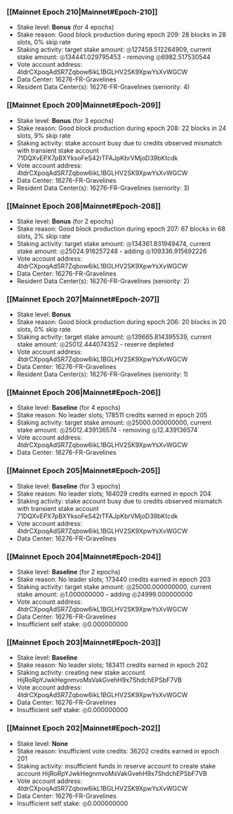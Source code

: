 ### [[Mainnet Epoch 210|Mainnet#Epoch-210]]
* Stake level: **Bonus** (for 4 epochs)
* Stake reason: Good block production during epoch 209: 28 blocks in 28 slots, 0% skip rate
* Staking activity: target stake amount: ◎127458.512264909, current stake amount: ◎134441.029795453 - removing ◎6982.517530544
* Vote account address: 4tdrCXpoqAdSR7Zqbow6ikL1BGLHV2SK9XpwYsXvWGCW
* Data Center: 16276-FR-Gravelines
* Resident Data Center(s): 16276-FR-Gravelines (seniority: 4)
### [[Mainnet Epoch 209|Mainnet#Epoch-209]]
* Stake level: **Bonus** (for 3 epochs)
* Stake reason: Good block production during epoch 208: 22 blocks in 24 slots, 9% skip rate
* Staking activity: stake account busy due to credits observed mismatch with transient stake account 71DQXvEPX7pBXYksoFeS42rTFAJpKbrVMjoD39bKtcdk
* Vote account address: 4tdrCXpoqAdSR7Zqbow6ikL1BGLHV2SK9XpwYsXvWGCW
* Data Center: 16276-FR-Gravelines
* Resident Data Center(s): 16276-FR-Gravelines (seniority: 3)
### [[Mainnet Epoch 208|Mainnet#Epoch-208]]
* Stake level: **Bonus** (for 2 epochs)
* Stake reason: Good block production during epoch 207: 67 blocks in 68 slots, 2% skip rate
* Staking activity: target stake amount: ◎134361.831949474, current stake amount: ◎25024.916257248 - adding ◎109336.915692226
* Vote account address: 4tdrCXpoqAdSR7Zqbow6ikL1BGLHV2SK9XpwYsXvWGCW
* Data Center: 16276-FR-Gravelines
* Resident Data Center(s): 16276-FR-Gravelines (seniority: 2)
### [[Mainnet Epoch 207|Mainnet#Epoch-207]]
* Stake level: **Bonus**
* Stake reason: Good block production during epoch 206: 20 blocks in 20 slots, 0% skip rate
* Staking activity: target stake amount: ◎139665.814395539, current stake amount: ◎25012.444074352 - reserve depleted
* Vote account address: 4tdrCXpoqAdSR7Zqbow6ikL1BGLHV2SK9XpwYsXvWGCW
* Data Center: 16276-FR-Gravelines
* Resident Data Center(s): 16276-FR-Gravelines (seniority: 1)
### [[Mainnet Epoch 206|Mainnet#Epoch-206]]
* Stake level: **Baseline** (for 4 epochs)
* Stake reason: No leader slots; 178511 credits earned in epoch 205
* Staking activity: target stake amount: ◎25000.000000000, current stake amount: ◎25012.439136574 - removing ◎12.439136574
* Vote account address: 4tdrCXpoqAdSR7Zqbow6ikL1BGLHV2SK9XpwYsXvWGCW
* Data Center: 16276-FR-Gravelines
### [[Mainnet Epoch 205|Mainnet#Epoch-205]]
* Stake level: **Baseline** (for 3 epochs)
* Stake reason: No leader slots; 164029 credits earned in epoch 204
* Staking activity: stake account busy due to credits observed mismatch with transient stake account 71DQXvEPX7pBXYksoFeS42rTFAJpKbrVMjoD39bKtcdk
* Vote account address: 4tdrCXpoqAdSR7Zqbow6ikL1BGLHV2SK9XpwYsXvWGCW
* Data Center: 16276-FR-Gravelines
### [[Mainnet Epoch 204|Mainnet#Epoch-204]]
* Stake level: **Baseline** (for 2 epochs)
* Stake reason: No leader slots; 173440 credits earned in epoch 203
* Staking activity: target stake amount: ◎25000.000000000, current stake amount: ◎1.000000000 - adding ◎24999.000000000
* Vote account address: 4tdrCXpoqAdSR7Zqbow6ikL1BGLHV2SK9XpwYsXvWGCW
* Data Center: 16276-FR-Gravelines
* Insufficient self stake: ◎0.000000000
### [[Mainnet Epoch 203|Mainnet#Epoch-203]]
* Stake level: **Baseline**
* Stake reason: No leader slots; 183411 credits earned in epoch 202
* Staking activity: creating new stake account HijRoRpYJwkHegnmvoMsVakGvehH9x7ShdchEPSbF7VB
* Vote account address: 4tdrCXpoqAdSR7Zqbow6ikL1BGLHV2SK9XpwYsXvWGCW
* Data Center: 16276-FR-Gravelines
* Insufficient self stake: ◎0.000000000
### [[Mainnet Epoch 202|Mainnet#Epoch-202]]
* Stake level: **None**
* Stake reason: Insufficient vote credits: 36202 credits earned in epoch 201
* Staking activity: insufficient funds in reserve account to create stake account HijRoRpYJwkHegnmvoMsVakGvehH9x7ShdchEPSbF7VB
* Vote account address: 4tdrCXpoqAdSR7Zqbow6ikL1BGLHV2SK9XpwYsXvWGCW
* Data Center: 16276-FR-Gravelines
* Insufficient self stake: ◎0.000000000